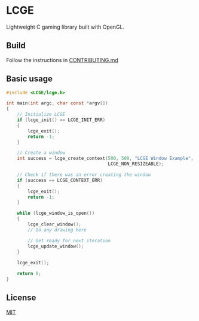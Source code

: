 # LCGE
Lightweight C gaming library built with OpenGL.

## Build

Follow the instructions in [CONTRIBUTING.md](https://github.com/SatvikR/LCGE/blob/main/CONTRIBUTING.md#contributing-code)

## Basic usage

```c
#include <LCGE/lcge.h>

int main(int argc, char const *argv[])
{
    // Initialize LCGE
    if (lcge_init() == LCGE_INIT_ERR)
    {
        lcge_exit();
        return -1;
    }

    // Create a window
    int success = lcge_create_context(500, 500, "LCGE Window Example", 
                                      LCGE_NON_RESIZEABLE);

    // Check if there was an error creating the window
    if (success == LCGE_CONTEXT_ERR)
    {
        lcge_exit();
        return -1;
    }

    while (lcge_window_is_open())
    {
        lcge_clear_window();
        // Do any drawing here

        // Get ready for next iteration
        lcge_update_window();
    }
    
    lcge_exit();

    return 0;
}
```

## License

[MIT](https://github.com/SatvikR/LCGE/blob/main/LICENSE)